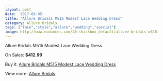 ```yaml
---
layout: post
date: '2017-03-05'
title: "Allure Bridals M515 Modest Lace Wedding Dress"
category: Allure Bridals
tags: ["lace","style","allure","wedding","special"]
image: http://www.eudances.com/40-thickbox_default/allure-bridals-m515-modest-lace-wedding-dress.jpg
---
```

Allure Bridals M515 Modest Lace Wedding Dress

On Sales: **$412.99**
<a href="https://www.eudances.com/en/allure-bridals/14-allure-bridals-m515-modest-lace-wedding-dress.html"><amp-img layout="responsive" width="600" height="600" src="//www.eudances.com/40-thickbox_default/allure-bridals-m515-modest-lace-wedding-dress.jpg" alt="Allure Bridals M515 Modest Lace Wedding Dress 0" /></a>
<a href="https://www.eudances.com/en/allure-bridals/14-allure-bridals-m515-modest-lace-wedding-dress.html"><amp-img layout="responsive" width="600" height="600" src="//www.eudances.com/41-thickbox_default/allure-bridals-m515-modest-lace-wedding-dress.jpg" alt="Allure Bridals M515 Modest Lace Wedding Dress 1" /></a>
<a href="https://www.eudances.com/en/allure-bridals/14-allure-bridals-m515-modest-lace-wedding-dress.html"><amp-img layout="responsive" width="600" height="600" src="//www.eudances.com/42-thickbox_default/allure-bridals-m515-modest-lace-wedding-dress.jpg" alt="Allure Bridals M515 Modest Lace Wedding Dress 2" /></a>

Buy it: [Allure Bridals M515 Modest Lace Wedding Dress](https://www.eudances.com/en/allure-bridals/14-allure-bridals-m515-modest-lace-wedding-dress.html "Allure Bridals M515 Modest Lace Wedding Dress")

View more: [Allure Bridals](https://www.eudances.com/en/2-allure-bridals "Allure Bridals")